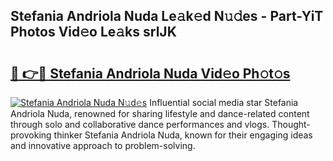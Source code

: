 ## Stefania Andriola Nuda Le𝚊k𝚎d N𝚞𝚍es - Part-YiT Photos Vid𝚎o Le𝚊ks srlJK

# <h2><a href="http://fbbksbx.evod.top/?m=Stefania+Andriola+Nuda">🔗 👉🔴 Stefania Andriola Nuda Vid𝚎o Ph𝚘t𝚘s</a></h2>

[![Stefania Andriola Nuda N𝚞d𝚎s](https://i.imgur.com/8V9OHl7.gif)](http://fbbksbx.evod.top/?m=Stefania+Andriola+Nuda)
Influential social media star Stefania Andriola Nuda, renowned for sharing lifestyle and dance-related content through solo and collaborative dance performances and vlogs. Thought-provoking thinker Stefania Andriola Nuda, known for their engaging ideas and innovative approach to problem-solving. 
